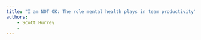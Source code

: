 ```yaml
---
title: "I am NOT OK: The role mental health plays in team productivity"
authors:
    - Scott Hurrey
    -                            
---
```

